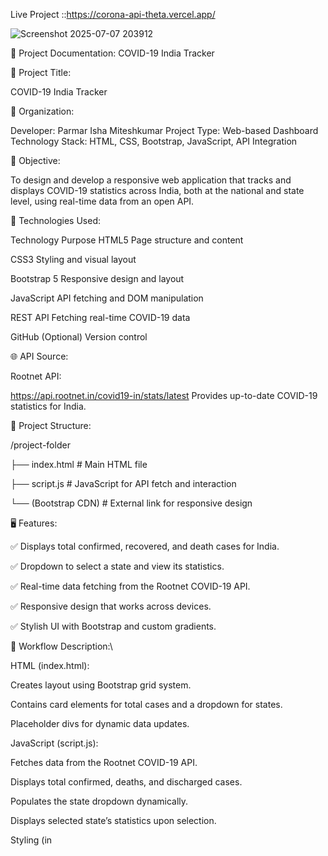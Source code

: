 Live Project ::https://corona-api-theta.vercel.app/

![Screenshot 2025-07-07 203912](https://github.com/user-attachments/assets/fac875ac-af10-4064-aa1d-8c05bb171294)


📄 Project Documentation: COVID-19 India Tracker

🔖 Project Title:

COVID-19 India Tracker

🏢 Organization:


Developer: Parmar Isha Miteshkumar
Project Type: Web-based Dashboard
Technology Stack: HTML, CSS, Bootstrap, JavaScript, API Integration

📌 Objective:

To design and develop a responsive web application that tracks and displays COVID-19 statistics across India, both at the national and state level, using real-time data from an open API.

🔧 Technologies Used:

Technology	Purpose
HTML5	              Page structure and content

CSS3	              Styling and visual layout

Bootstrap 5        	Responsive design and layout

JavaScript	        API fetching and DOM manipulation

REST API	          Fetching real-time COVID-19 data

GitHub	            (Optional) Version control


🌐 API Source:

Rootnet API:

https://api.rootnet.in/covid19-in/stats/latest
Provides up-to-date COVID-19 statistics for India.

📁 Project Structure:

/project-folder

├── index.html        # Main HTML file

├── script.js         # JavaScript for API fetch and interaction

└── (Bootstrap CDN)   # External link for responsive design

🖥️ Features:

✅ Displays total confirmed, recovered, and death cases for India.

✅ Dropdown to select a state and view its statistics.

✅ Real-time data fetching from the Rootnet COVID-19 API.

✅ Responsive design that works across devices.

✅ Stylish UI with Bootstrap and custom gradients.


🔄 Workflow Description:\

HTML (index.html):

Creates layout using Bootstrap grid system.

Contains card elements for total cases and a dropdown for states.

Placeholder divs for dynamic data updates.

JavaScript (script.js):

Fetches data from the Rootnet COVID-19 API.

Displays total confirmed, deaths, and discharged cases.

Populates the state dropdown dynamically.

Displays selected state’s statistics upon selection.

Styling (in <style> inside HTML):

Gradient backgrounds for each card type.

Responsive layout and UI enhancements using CSS and Bootstrap.


📸 UI Screenshots:

(You can add screenshots here of the homepage, state selection dropdown, and stats display.)

🚀 How to Run:

Open index.html in a browser with internet access.

The site will automatically fetch and display data.

Select a state from the dropdown to view its individual statistics.

🧪 Testing:

Test Case	Expected Result	Status

API loads successfully	Shows total and state stats	✅

State dropdown interaction	Shows state-wise data	✅

API fails to load	Shows "Error" in all fields	✅

Mobile device layout	Fully responsive	✅

📈 Future Enhancements:

Add graphs or charts using Chart.js.

Enable historical data viewing.

Add search functionality for faster state access.

Provide multilingual support.

🧾 Credits:

Data Source: Rootnet Open API

Framework: Bootstrap CDN

Developer: Parmar Isha Miteshkumar
